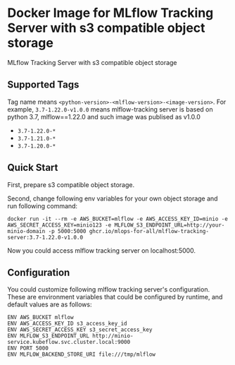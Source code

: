 # Docker Image for MLflow Tracking Server with s3 compatible object storage

MLflow Tracking Server with s3 compatible object storage

## Supported Tags

Tag name means `<python-version>-<mlflow-version>-<image-version>`. For example, `3.7-1.22.0-v1.0.0` means mlflow-tracking server is based on python 3.7, mlflow==1.22.0 and such image was publised as v1.0.0

- `3.7-1.22.0-*`
- `3.7-1.21.0-*`
- `3.7-1.20.0-*`

## Quick Start

First, prepare s3 compatible object storage.

Second, change following env variables for your own object storage and run following command:

```
docker run -it --rm -e AWS_BUCKET=mlflow -e AWS_ACCESS_KEY_ID=minio -e AWS_SECRET_ACCESS_KEY=minio123 -e MLFLOW_S3_ENDPOINT_URL=http://your-minio-domain -p 5000:5000 ghcr.io/mlops-for-all/mlflow-tracking-server:3.7-1.22.0-v1.0.0
```

Now you could access mlflow tracking server on localhost:5000.


## Configuration

You could customize following mlflow tracking server's configuration. These are environment variables that could be configured by runtime, and default values are as follows:

```
ENV AWS_BUCKET mlflow
ENV AWS_ACCESS_KEY_ID s3_access_key_id
ENV AWS_SECRET_ACCESS_KEY s3_secret_access_key
ENV MLFLOW_S3_ENDPOINT_URL http://minio-service.kubeflow.svc.cluster.local:9000
ENV PORT 5000
ENV MLFLOW_BACKEND_STORE_URI file:///tmp/mlflow 
```
